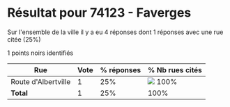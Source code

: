 # Résultat pour 74123 - Faverges

Sur l'ensemble de la ville il y a eu 4 réponses dont 1 réponses avec une rue citée (25%)

1 points noirs identifiés

| Rue | Vote | % réponses | % Nb rues cités|
|-----|------|------------|----------------|
| Route d'Albertville | 1 | 25% | <img src="../../img/bar_100.gif" />&nbsp;100%|
| **Total** | 1 | 25% | 100%|
